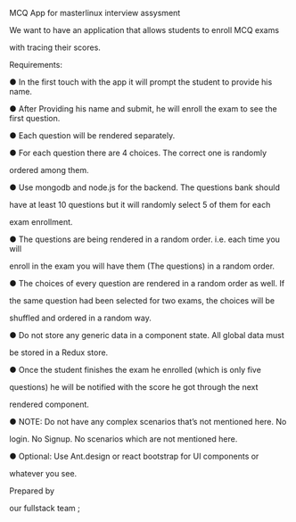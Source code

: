 MCQ App for  masterlinux interview assysment

We want to have an application that allows students to enroll MCQ exams

with tracing their scores.

Requirements:

● In the first touch with the app it will prompt the student to provide his name.

● After Providing his name and submit, he will enroll the exam to see the first
question.

● Each question will be rendered separately.

● For each question there are 4 choices. The correct one is randomly

ordered among them.

● Use mongodb and node.js for the backend. The questions bank should

have at least 10 questions but it will randomly select 5 of them for each

exam enrollment.

● The questions are being rendered in a random order. i.e. each time you will

enroll in the exam you will have them (The questions) in a random order.

● The choices of every question are rendered in a random order as well. If

the same question had been selected for two exams, the choices will be

shuffled and ordered in a random way.

● Do not store any generic data in a component state. All global data must

be stored in a Redux store.

● Once the student finishes the exam he enrolled (which is only five

questions) he will be notified with the score he got through the next

rendered component.

● NOTE: Do not have any complex scenarios that’s not mentioned here. No

login. No Signup. No scenarios which are not mentioned here.

● Optional: Use Ant.design or react bootstrap for UI components or

whatever you see.

Prepared by

our fullstack team ;
